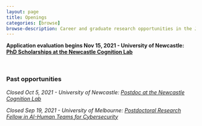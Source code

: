 ```yaml
---
layout: page
title: Openings
categories: [browse]
browse-description: Career and graduate research opportunities in the Joint MURI-AUSMURI
---
```


**Application evaluation begins Nov 15, 2021 - University of Newcastle: [PhD Scholarships at the Newcastle Cognition Lab](https://www.psychonomic.org/networking/apply_now.aspx?view=2&id=679749&s=09)**

<br>

### Past opportunities

_Closed Oct 5, 2021 - University of Newcastle: [Postdoc at the Newcastle Cognition Lab](https://www.psychonomic.org/networking/apply_now.aspx?view=2&id=675916)_

_Closed Sep 19, 2021 - University of Melbourne: [Postdoctoral Research Fellow in AI-Human Teams for Cybersecurity](https://jobs.unimelb.edu.au/en/job/906149/research-fellow-in-aihuman-teams-for-cybersecurity)_